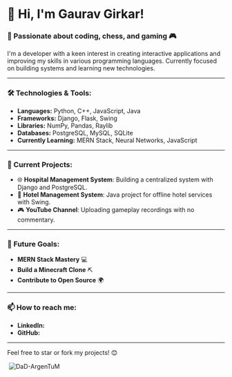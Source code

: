 # 👋 Hi, I'm Gaurav Girkar!

### 🚀 Passionate about coding, chess, and gaming 🎮  
I'm a developer with a keen interest in creating interactive applications and improving my skills in various programming languages. Currently focused on building systems and learning new technologies.


---

### 🛠 Technologies & Tools:
- **Languages:** Python, C++, JavaScript, Java
- **Frameworks:** Django, Flask, Swing
- **Libraries:** NumPy, Pandas, Raylib
- **Databases:** PostgreSQL, MySQL, SQLite
- **Currently Learning:** MERN Stack, Neural Networks, JavaScript

---

### 🔭 Current Projects:
- 🌐 **Hospital Management System**: Building a centralized system with Django and PostgreSQL.
- 🏨 **Hotel Management System**: Java project for offline hotel services with Swing.
- 🎮 **YouTube Channel**: Uploading gameplay recordings with no commentary.

---

### 🌱 Future Goals:
- **MERN Stack Mastery** 💻
- **Build a Minecraft Clone** ⛏️
- **Contribute to Open Source** 🌍

---

### 📫 How to reach me:
- **LinkedIn:**
- **GitHub:** 

---

Feel free to star or fork my projects! 😊


<p>&nbsp;<img align="center" src="https://github-readme-stats.vercel.app/api?username=DaD-ArgenTuM&show_icons=true&locale=en" alt="DaD-ArgenTuM" /></p>

